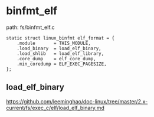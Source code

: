 binfmt_elf
========================================

path: fs/binfmt_elf.c
```
static struct linux_binfmt elf_format = {
    .module       = THIS_MODULE,
    .load_binary  = load_elf_binary,
    .load_shlib   = load_elf_library,
    .core_dump    = elf_core_dump,
    .min_coredump = ELF_EXEC_PAGESIZE,
};
```

load_elf_binary
----------------------------------------

https://github.com/leeminghao/doc-linux/tree/master/2.x-current/fs/exec_c/elf/load_elf_binary.md